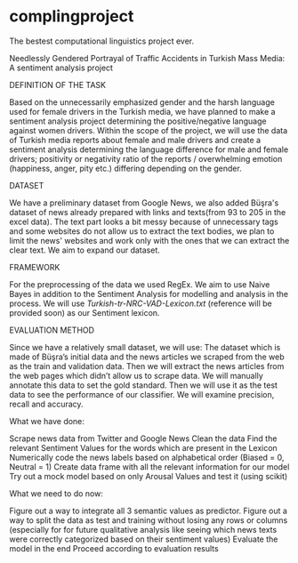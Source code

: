 # complingproject
The bestest computational linguistics project ever. 

Needlessly Gendered Portrayal of Traffic Accidents in Turkish Mass Media: A sentiment analysis project

DEFINITION OF THE TASK

Based on the unnecessarily emphasized gender and the harsh language used for female drivers in the Turkish media, we have planned to make a sentiment analysis project determining the positive/negative language against women drivers. Within the scope of the project, we will use the data of Turkish media reports about female and male drivers and create a sentiment analysis determining the language difference for male and female drivers; positivity or negativity ratio of the reports / overwhelming emotion (happiness, anger, pity etc.) differing depending on the gender.


DATASET

We have a preliminary dataset from Google News, we also added Büşra's dataset of news already prepared with links and texts(from 93 to 205 in the excel data). The text part looks a bit messy because of unnecessary tags and some websites do not allow us to extract the text bodies, we plan to limit the news' websites and work only with the ones that we can extract the clear text. We aim to expand our dataset.


FRAMEWORK

For the preprocessing of the data we used RegEx. We aim to use Naive Bayes in addition to the Sentiment Analysis for modelling and analysis in
the process. We will use _Turkish-tr-NRC-VAD-Lexicon.txt_ (reference will be provided soon) as our Sentiment lexicon. 


EVALUATION METHOD

Since we have a relatively small dataset, we will use:
The dataset which is made of Büşra’s initial data and the news articles we scraped from the web as the train and validation data. 
Then we will extract the news articles from the web pages which didn’t allow us to scrape data. We will manually annotate this data to set the gold standard. Then we will use it as the test data to see the performance of our classifier. 
We will examine precision, recall and accuracy.


What we have done:

Scrape news data from Twitter and Google News
Clean the data
Find the relevant Sentiment Values for the words which are present in the Lexicon
Numerically code the news labels based on alphabetical order (Biased = 0, Neutral = 1)
Create data frame with all the relevant information for our model
Try out a mock model based on only Arousal Values and test it (using scikit)

What we need to do now:

Figure out a way to integrate all 3 semantic values as predictor.
Figure out a way to split the data as test and training without losing any rows or columns (especially for for future qualitative analysis like seeing which news texts were correctly categorized based on their sentiment values)
Evaluate the model in the end
Proceed according to evaluation results



